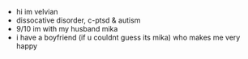 - hi im velvian
- dissocative disorder, c-ptsd & autism
- 9/10 im with my husband mika
- i have a boyfriend (if u couldnt guess its mika) who makes me very happy

<!---
BENEVOLENT-DAY/BENEVOLENT-DAY is a ✨ special ✨ repository because its `README.md` (this file) appears on your GitHub profile.
You can click the Preview link to take a look at your changes.
--->
